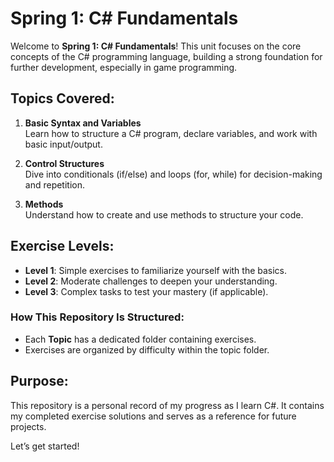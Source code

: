 # Spring 1: C# Fundamentals

Welcome to **Spring 1: C# Fundamentals**! This unit focuses on the core concepts of the C# programming language, building a strong foundation for further development, especially in game programming.

## Topics Covered:
1. **Basic Syntax and Variables**  
   Learn how to structure a C# program, declare variables, and work with basic input/output.

2. **Control Structures**  
   Dive into conditionals (if/else) and loops (for, while) for decision-making and repetition.

3. **Methods**  
   Understand how to create and use methods to structure your code.

## Exercise Levels:
- **Level 1**: Simple exercises to familiarize yourself with the basics.
- **Level 2**: Moderate challenges to deepen your understanding.
- **Level 3**: Complex tasks to test your mastery (if applicable).

### How This Repository Is Structured:
- Each **Topic** has a dedicated folder containing exercises.
- Exercises are organized by difficulty within the topic folder.

## Purpose:
This repository is a personal record of my progress as I learn C#. It contains my completed exercise solutions and serves as a reference for future projects.

Let’s get started!
